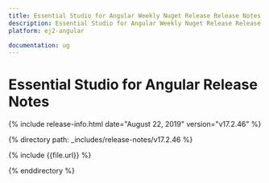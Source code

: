```yaml
---
title: Essential Studio for Angular Weekly Nuget Release Release Notes  
description: Essential Studio for Angular Weekly Nuget Release Release Notes  
platform: ej2-angular

documentation: ug
---
```


# Essential Studio for  Angular  Release Notes  

{% include release-info.html date="August 22, 2019"   version="v17.2.46"  %} 

{% directory path: _includes/release-notes/v17.2.46 %}

{% include {{file.url}} %}

{% enddirectory %}
